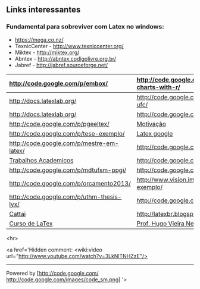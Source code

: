 ## Links interessantes ##

### Fundamental para sobreviver com Latex no windows: ###
  * https://mega.co.nz/
  * TexnicCenter - http://www.texniccenter.org/
  * Miktex - http://miktex.org/
  * Abntex - http://abntex.codigolivre.org.br/
  * Jabref - http://jabref.sourceforge.net/

| http://code.google.com/p/embox/ | http://code.google.com/p/google-motion-charts-with-r/ | http://www.latextemplates.com/ | http://www.meujovem.com |
|:--------------------------------|:------------------------------------------------------|:-------------------------------|:------------------------|
| http://docs.latexlab.org/ | http://code.google.com/p/modelo-trabalhos-ufc/ | http://latex.howtotex.com/ |http://code.google.com/p/abntex2/  (Bom)|
| http://docs.latexlab.org/ | http://code.google.com/p/siapes/ | http://www.codeproject.com/ |Link|
| http://code.google.com/p/pgeeltex/ | [Motivação](http://code.google.com/p/meujovem/wiki/PageName) | http://www.mat.uc.pt/~pedro/lectivos/LaTeX/ |Link|
| http://code.google.com/p/tese-exemplo/ | [Latex google](http://docs.latexlab.org/docs?) | http://nelas.github.com/mestre-em-latex/ |Link|
| http://code.google.com/p/mestre-em-latex/ | http://code.google.com/p/utfprcptex/ | http://code.google.com/p/italus/ |Link|
| [Trabalhos Academicos](http://www.utfpr.edu.br/dibib/normas-para-elaboracao-de-trabalhos-academicos) | http://code.google.com/p/youcontrol/ | [Polignu Monografias](http://polignu.org/content/modelo-latex-para-monografias-na-poli) |Link|
| http://code.google.com/p/mdtufsm-ppgi/ | http://code.google.com/p/abntex2/ | [Mestrado](https://code.google.com/p/swasr/) |Link|
| http://code.google.com/p/orcamento2013/ | http://www.vision.ime.usp.br/~jmena/stuff/tese-exemplo/ | [Tutorial do Sadão](http://www.dm.ufscar.br/~sadao/latex/index.php?lang=pt) |Link|
| http://code.google.com/p/uthm-thesis-lyx/ | http://code.google.com/p/tese-exemplo/ | [Tutorial Latex](http://pt.kioskea.net/faq/4376-a-linguagem-latex) |Link|
| [Cattai](http://cattai.mat.br/site/index.php?option=com_content&view=category&id=38&Itemid=27) | http://latexbr.blogspot.com.br/ | http://code.google.com/p/italus/ |[groups.google - Forum LaTex](https://groups.google.com/forum/#!forum/latex-br/)|
| [Curso de LaTex](http://moodle.stoa.usp.br/course/view.php?id=104) | [Prof. Hugo Vieira Neto](http://pessoal.utfpr.edu.br/hvieir/orient/) | [Modelo de Relatório](https://github.com/badosu/relatorio-latex-modelo/) |[utfprcptex](https://code.google.com/p/utfprcptex/)|



&lt;hr&gt;



<a href='Hidden comment: 
<wiki:video url="http://www.youtube.com/watch?v=3LkNlTNHZzE"/>

<hr>

Powered by [http://code.google.com/ http://code.google.com/images/code_sm.png]
'></a>